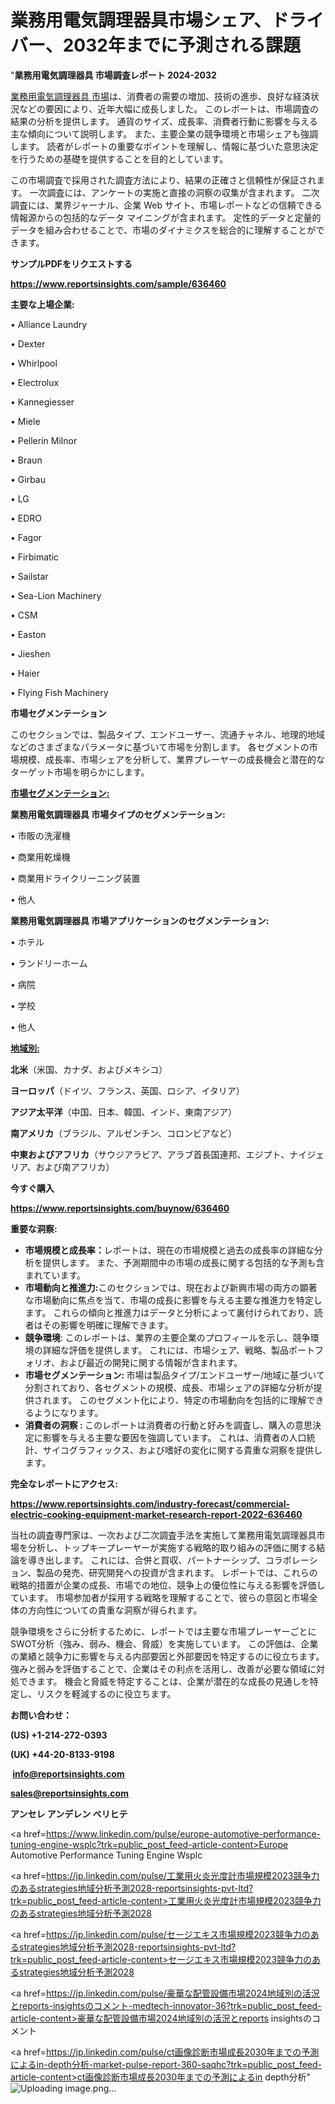 # 業務用電気調理器具市場シェア、ドライバー、2032年までに予測される課題

"<strong>業務用電気調理器具 市場調査レポート 2024-2032</strong>

<a href=https://www.reportsinsights.com/sample/636460>業務用電気調理器具 市場</a>は、消費者の需要の増加、技術の進歩、良好な経済状況などの要因により、近年大幅に成長しました。 このレポートは、市場調査の結果の分析を提供します。 通貨のサイズ、成長率、消費者行動に影響を与える主な傾向について説明します。 また、主要企業の競争環境と市場シェアも強調します。 読者がレポートの重要なポイントを理解し、情報に基づいた意思決定を行うための基礎を提供することを目的としています。

この市場調査で採用された調査方法により、結果の正確さと信頼性が保証されます。 一次調査には、アンケートの実施と直接の洞察の収集が含まれます。 二次調査には、業界ジャーナル、企業 Web サイト、市場レポートなどの信頼できる情報源からの包括的なデータ マイニングが含まれます。 定性的データと定量的データを組み合わせることで、市場のダイナミクスを総合的に理解することができます。

<strong><b>サンプルPDFをリクエストする</b></strong>

<a href=https://www.reportsinsights.com/sample/636460><strong><u>https://www.reportsinsights.com/sample/636460</u></strong></a>

<strong>主要な上場企業:</strong>

• Alliance Laundry

• Dexter

• Whirlpool

• Electrolux

• Kannegiesser

• Miele

• Pellerin Milnor

• Braun

• Girbau

• LG

• EDRO

• Fagor

• Firbimatic

• Sailstar

• Sea-Lion Machinery

• CSM

• Easton

• Jieshen

• Haier

• Flying Fish Machinery

<strong>市場セグメンテーション</strong>

このセクションでは、製品タイプ、エンドユーザー、流通チャネル、地理的地域などのさまざまなパラメータに基づいて市場を分割します。 各セグメントの市場規模、成長率、市場シェアを分析して、業界プレーヤーの成長機会と潜在的なターゲット市場を明らかにします。

<strong><u>市場セグメンテーション</u></strong><strong><u>:</u></strong>

<strong>業務用電気調理器具 市場タイプのセグメンテーション:</strong>

• 市販の洗濯機

• 商業用乾燥機

• 商業用ドライクリーニング装置

• 他人

<strong>業務用電気調理器具 市場アプリケーションのセグメンテーション:</strong>

• ホテル

• ランドリーホーム

• 病院

• 学校

• 他人

<strong><u>地域別</u></strong><strong><u>:</u></strong>

<strong>北米</strong>（米国、カナダ、およびメキシコ）

<strong>ヨーロッパ</strong>（ドイツ、フランス、英国、ロシア、イタリア）

<strong>アジア太平洋</strong>（中国、日本、韓国、インド、東南アジア）

<strong>南アメリカ</strong>（ブラジル、アルゼンチン、コロンビアなど）

<strong>中東およびアフリカ</strong>（サウジアラビア、アラブ首長国連邦、エジプト、ナイジェリア、および南アフリカ）

<strong>今すぐ購入</strong>

<a href=https://www.reportsinsights.com/buynow/636460><strong><u>https://www.reportsinsights.com/buynow/636460</u></strong></a>

<strong>重要な洞察:</strong>
<ul>
  <li><strong>市場規模と成長率：</strong>レポートは、現在の市場規模と過去の成長率の詳細な分析を提供します。 また、予測期間中の市場の成長に関する包括的な予測も含まれています。</li>
  <li><strong>市場動向と推進力:</strong>このセクションでは、現在および新興市場の両方の顕著な市場動向に焦点を当て、市場の成長に影響を与える主要な推進力を特定します。 これらの傾向と推進力はデータと分析によって裏付けられており、読者はその影響を明確に理解できます。</li>
  <li><strong>競争環境</strong>: このレポートは、業界の主要企業のプロフィールを示し、競争環境の詳細な評価を提供します。 これには、市場シェア、戦略、製品ポートフォリオ、および最近の開発に関する情報が含まれます。</li>
  <li><strong>市場セグメンテーション: </strong>市場は製品タイプ/エンドユーザー/地域に基づいて分割されており、各セグメントの規模、成長、市場シェアの詳細な分析が提供されます。 このセグメント化により、特定の市場動向を包括的に理解できるようになります。</li>
  <li><strong>消費者の洞察 : </strong>このレポートは消費者の行動と好みを調査し、購入の意思決定に影響を与える主要な要因を強調しています。 これは、消費者の人口統計、サイコグラフィックス、および嗜好の変化に関する貴重な洞察を提供します。</li>
</ul>
<strong>完全なレポートにアクセス:</strong>

<a href=https://www.reportsinsights.com/industry-forecast/commercial-electric-cooking-equipment-market-research-report-2022-636460><strong><u><b>https://www.reportsinsights.com/industry-forecast/commercial-electric-cooking-equipment-market-research-report-2022-636460</b></u></strong></a>

当社の調査専門家は、一次および二次調査手法を実施して業務用電気調理器具市場を分析し、トップキープレーヤーが実施する戦略的取り組みの評価に関する結論を導き出します。 これには、合併と買収、パートナーシップ、コラボレーション、製品の発売、研究開発への投資が含まれます。 レポートでは、これらの戦略的措置が企業の成長、市場での地位、競争上の優位性に与える影響を評価しています。 市場参加者が採用する戦略を理解することで、彼らの意図と市場全体の方向性についての貴重な洞察が得られます。

競争環境をさらに分析するために、レポートでは主要な市場プレーヤーごとにSWOT分析（強み、弱み、機会、脅威）を実施しています。 この評価は、企業の業績と競争力に影響を与える内部要因と外部要因を特定するのに役立ちます。 強みと弱みを評価することで、企業はその利点を活用し、改善が必要な領域に対処できます。 機会と脅威を特定することは、企業が潜在的な成長の見通しを特定し、リスクを軽減するのに役立ちます。

<strong>お問い合わせ：</strong>

<strong>(US) +1-214-272-0393</strong>

<strong>(UK) +44-20-8133-9198</strong>

<strong> </strong><a href=info@reportsinsights.com><strong><u>info@reportsinsights.com</u></strong></a>

<a href=sales@reportsinsights.com><strong><u>sales@reportsinsights.com</u></strong></a>

<strong>アンセレ アンデレン ベリヒテ</strong>

<a href=https://www.linkedin.com/pulse/europe-automotive-performance-tuning-engine-wsplc?trk=public_post_feed-article-content>Europe Automotive Performance Tuning Engine Wsplc</a>

<a href=https://jp.linkedin.com/pulse/工業用火炎光度計市場規模2023競争力のあるstrategies地域分析予測2028-reportsinsights-pvt-ltd?trk=public_post_feed-article-content>工業用火炎光度計市場規模2023競争力のあるstrategies地域分析予測2028</a>

<a href=https://jp.linkedin.com/pulse/セージエキス市場規模2023競争力のあるstrategies地域分析予測2028-reportsinsights-pvt-ltd?trk=public_post_feed-article-content>セージエキス市場規模2023競争力のあるstrategies地域分析予測2028</a>

<a href=https://jp.linkedin.com/pulse/豪華な配管設備市場2024地域別の活況とreports-insightsのコメント-medtech-innovator-36?trk=public_post_feed-article-content>豪華な配管設備市場2024地域別の活況とreports insightsのコメント</a>

<a href=https://jp.linkedin.com/pulse/ct画像診断市場成長2030年までの予測によるin-depth分析-market-pulse-report-360-saqhc?trk=public_post_feed-article-content>ct画像診断市場成長2030年までの予測によるin depth分析</a>"
![Uploading image.png…]()
